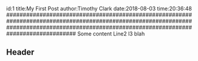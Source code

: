 id:1
title:My First Post
author:Timothy Clark
date:2018-08-03
time:20:36:48
#############################################################################################################################################################################################
Some content
Line2
l3
blah
## Header